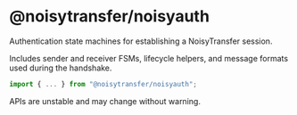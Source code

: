 # @noisytransfer/noisyauth

Authentication state machines for establishing a NoisyTransfer session.

Includes sender and receiver FSMs, lifecycle helpers, and message
formats used during the handshake.

```js
import { ... } from "@noisytransfer/noisyauth";
```

APIs are unstable and may change without warning.